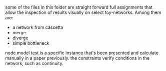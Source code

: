 some of the files in this folder are straight forward full assignments that allow 
the inspection of results visually on select toy-networks. Among them are:
- a network from cascetta
- merge
- diverge
- simple bottleneck
  
node model test is a specific instance that's been presented and calculate manually
in a paper previously.
the constraints verify conditions in the network, such as continuity.
